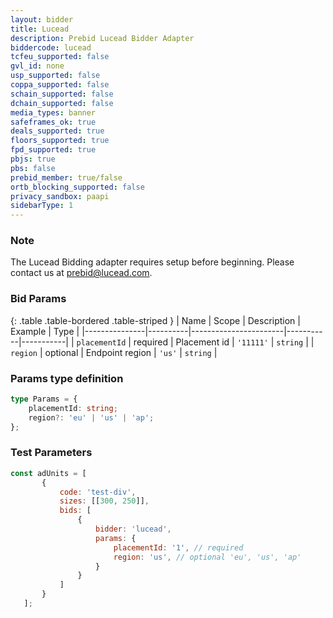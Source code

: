 ```yaml
---
layout: bidder
title: Lucead
description: Prebid Lucead Bidder Adapter
biddercode: lucead
tcfeu_supported: false
gvl_id: none
usp_supported: false
coppa_supported: false
schain_supported: false
dchain_supported: false
media_types: banner
safeframes_ok: true
deals_supported: true
floors_supported: true
fpd_supported: true
pbjs: true
pbs: false
prebid_member: true/false
ortb_blocking_supported: false
privacy_sandbox: paapi
sidebarType: 1
---
```

### Note

The Lucead Bidding adapter requires setup before beginning. Please contact us at [prebid@lucead.com](mailto:prebid@lucead.com).

### Bid Params

{: .table .table-bordered .table-striped }
| Name          | Scope    | Description           | Example   | Type      |
|---------------|----------|-----------------------|-----------|-----------|
| `placementId` | required | Placement id          | `'11111'` | `string`  |
| `region`      | optional | Endpoint region       | `'us'`    | `string`  |

### Params type definition
```typescript
type Params = {
    placementId: string;
    region?: 'eu' | 'us' | 'ap';
};
```

### Test Parameters

```javascript
const adUnits = [
       {
           code: 'test-div',
           sizes: [[300, 250]],
           bids: [
               {
                   bidder: 'lucead',
                   params: {
                       placementId: '1', // required
                       region: 'us', // optional 'eu', 'us', 'ap'
                   }
               }
           ]
       }
   ];
```
